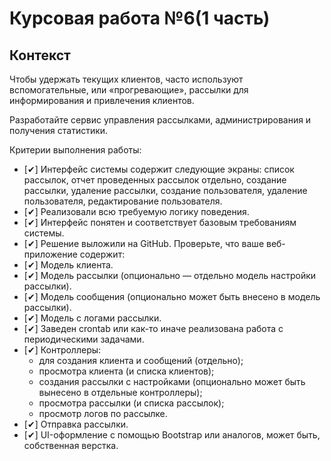 # Курсовая работа №6(1 часть)

## Контекст
Чтобы удержать текущих клиентов, часто используют вспомогательные, или «прогревающие», рассылки для информирования и привлечения клиентов.

Разработайте сервис управления рассылками, администрирования и получения статистики.

Критерии выполнения работы:
- [✔] Интерфейс системы содержит следующие экраны: список рассылок, отчет проведенных рассылок отдельно, создание рассылки, удаление рассылки, создание пользователя, удаление пользователя, редактирование пользователя.
- [✔] Реализовали всю требуемую логику поведения.
- [✔] Интерфейс понятен и соответствует базовым требованиям системы.
- [✔] Решение выложили на GitHub.
Проверьте, что ваше веб-приложение содержит:
- [✔] Модель клиента.
- [✔] Модель рассылки (опционально — отдельно модель настройки рассылки).
- [✔] Модель сообщения (опционально может быть внесено в модель рассылки).
- [✔] Модель с логами рассылки.
- [✔] Заведен crontab или как-то иначе реализована работа с периодическими задачами.
- [✔] Контроллеры:
  - для создания клиента и сообщений (отдельно);
  - просмотра клиента (и списка клиентов);
  - создания рассылки с настройками (опционально может быть вынесено в отдельные контроллеры);
  - просмотра рассылки (и списка рассылок);
  - просмотр логов по рассылке.
- [✔] Отправка рассылки.
- [✔] UI-оформление с помощью Bootstrap или аналогов, может быть, собственная верстка.